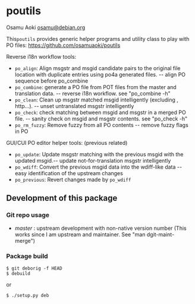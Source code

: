 # poutils

<!-- vi:se ts=4 sts=4 tw=78 et ai: -->

Osamu Aoki <osamu@debian.org>

This`poutils` provides generic helper programs and utility class to play with
PO files: https://github.com/osamuaoki/poutils

Reverse i18n workflow tools:

* `po_align`: Align msgstr and msgid candidate pairs to the original file
  location with duplicate entries using po4a generated files.  -- align PO
  sequence before po_combine
* `po_combine`: generate a PO file from POT files from the master
  and translation data. --  reverse i18n workflow.  see "po_combine -h"
* `po_clean`: Clean up msgstr matched msgid intelligently (excluding
  <screen>, http...).  -- unset untranslated msgstr intelligently
* `po_check`: check matching between msgid and msgstr in a merged PO file.
  -- sanity check on msgid and msgstr contents.  see "po_check -h"
* `po_rm_fuzzy`: Remove fuzzy from all PO contents -- remove fuzzy flags in PO

GUI/CUI PO editor helper tools: (previous related)

* `po_update`: Update msgstr matching with the previous msgid with the
  updated msgid.-- update not-for-translation msgstr intelligently
* `po_wdiff`: Convert the previous msgid data into the wdiff-like data
   -- easy identification of the upstream changes
* `po_previous`: Revert changes made by `po_wdiff`

## Development of this package

### Git repo usage

* *master* : upstream development with non-native version number
  (This works since I am upstream and maintainer.  See "man dgit-maint-merge")

### Package build

    $ git deborig -f HEAD
    $ debuild

or

    $ ./setup.py deb



